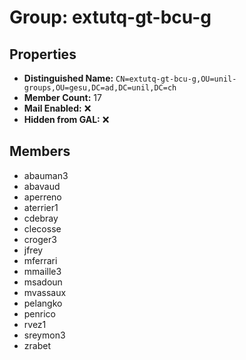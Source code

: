 # Group: extutq-gt-bcu-g

## Properties

- **Distinguished Name:** `CN=extutq-gt-bcu-g,OU=unil-groups,OU=gesu,DC=ad,DC=unil,DC=ch`
- **Member Count:** 17
- **Mail Enabled:** ❌
- **Hidden from GAL:** ❌

## Members

- abauman3
- abavaud
- aperreno
- aterrier1
- cdebray
- clecosse
- croger3
- jfrey
- mferrari
- mmaille3
- msadoun
- mvassaux
- pelangko
- penrico
- rvez1
- sreymon3
- zrabet
